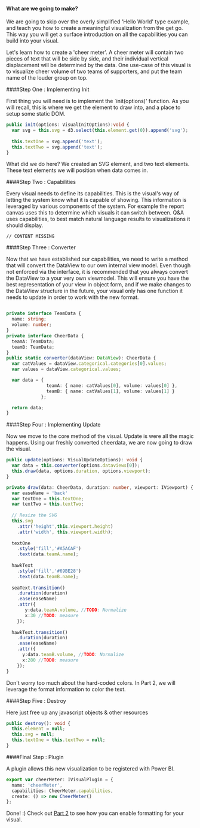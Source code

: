 #### What are we going to make?

We are going to skip over the overly simplified 'Hello World' type example, and teach you how to create a meaningful visualization from the get go. This way you will get a surface introduction on all the capabilities you can build into your visual. 

Let's learn how to create a 'cheer meter'. A cheer meter will contain two pieces of text that will be side by side, and their individual vertical displacement will be determined by the data. One use-case of this visual is to visualize cheer volume of two teams of supporters, and put the team name of the louder group on top.

####Step One : Implementing Init

First thing you will need is to implement the `init(options)' function. As you will recall, this is where we get the element to draw into, and a place to setup some static DOM.

```typescript
public init(options: VisualInitOptions):void {         
  var svg = this.svg = d3.select(this.element.get(0)).append('svg');
            
  this.textOne = svg.append('text');    
  this.textTwo = svg.append('text');
}
```

What did we do here? We created an SVG element, and two text elements. These text elements we will position when data comes in. 


####Step Two : Capabilities

Every visual needs to define its capabilities. This is the visual's way of letting the system know what it is capable of showing. This information is leveraged by various components of the system. For example the report canvas uses this to determine which visuals it can switch between. Q&A uses capabilities, to best match natural language results to visualizations it should display. 

`// CONTENT MISSING`

####Step Three : Converter

Now that we have established our capabilities, we need to write a method that will convert the DataView to our own internal view model. Even though not enforced via the interface, it is recommended that you always convert the DataView to a your very own viewmodel. This will ensure you have the best representation of your view in object form, and if we make changes to the DataView structure in the future, your visual only has one function it needs to update in order to work with the new format.  

```typescript

private interface TeamData {
  name: string;
  volume: number;
}
private interface CheerData {
  teamA: TeamData;
  teamB: TeamData;
}
public static converter(dataView: DataView): CheerData {
  var catValues = dataView.categorical.categories[0].values;
  var values = dataView.categorical.values;

  var data = { 
               teamA: { name: catValues[0], volume: values[0] }, 
               teamB: { name: catValues[1], volume: values[1] } 
             };

  return data;
}
```

####Step Four : Implementing Update

Now we move to the core method of the visual. Update is were all the magic happens. Using our freshly converted cheerdata, we are now going to draw the visual.

```typescript
public update(options: VisualUpdateOptions): void {
  var data = this.converter(options.dataviews[0]);
  this.draw(data, options.duration, options.viewport);
}

private draw(data: CheerData, duration: number, viewport: IViewport) {
  var easeName = 'back'
  var textOne = this.textOne;
  var textTwo = this.textTwo;
            
  // Resize the SVG
  this.svg
    .attr('height',this.viewport.height)
    .attr('width', this.viewport.width);
            
  textOne
    .style('fill','#A5ACAF')
    .text(data.teamA.name);
                
  hawkText
    .style('fill','#69BE28')
    .text(data.teamB.name);
  
  seaText.transition()
    .duration(duration)
    .ease(easeName)
    .attr({
       y:data.teamA.volume, //TODO: Normalize
       x:30 //TODO: measure
    });
                
  hawkText.transition()
    .duration(duration)
    .ease(easeName)
    .attr({
      y:data.teamB.volume, //TODO: Normalize
      x:280 //TODO: measure
    });
}
```

Don't worry too much about the hard-coded colors. In Part 2, we will leverage the format information to color the text.

####Step Five : Destroy

Here just free up any javascript objects & other resources

```typescript
public destroy(): void {
  this.element = null;
  this.svg = null;
  this.textOne = this.textTwo = null;
}
```

####Final Step : Plugin

A plugin allows this new visualization to be registered with Power BI.

```typescript
export var cheerMeter: IVisualPlugin = {
  name: 'cheerMeter',
  capabilities: CheerMeter.capabilities,
  create: () => new CheerMeter()
};
```

Done! :) Check out [Part 2](https://github.com/Microsoft/PowerBI-visuals/wiki/Creating-an-IVisual-:-Cheer-Meter-Part-2) to see how you can enable formatting for your visual.